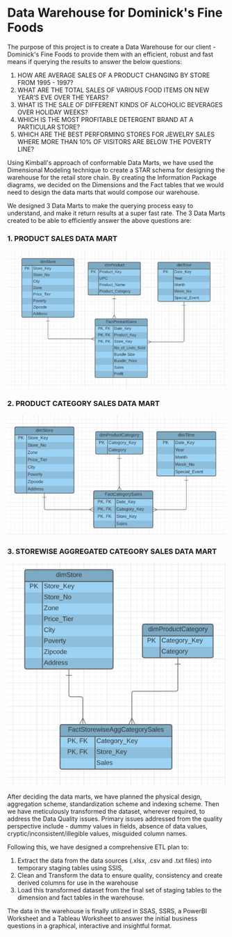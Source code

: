 # Data Warehouse for Dominick's Fine Foods
The purpose of this project is to create a Data Warehouse for our client - Dominick's Fine Foods to provide them with an efficient, robust and fast means if querying the results to answer the below questions:

1. HOW ARE AVERAGE SALES OF A PRODUCT CHANGING BY STORE FROM 1995 - 1997?
2. WHAT ARE THE TOTAL SALES OF VARIOUS FOOD ITEMS ON NEW YEAR’S EVE OVER THE YEARS?
3. WHAT IS THE SALE OF DIFFERENT KINDS OF ALCOHOLIC BEVERAGES OVER HOLIDAY WEEKS?
4. WHICH IS THE MOST PROFITABLE DETERGENT BRAND AT A PARTICULAR STORE?
5. WHICH ARE THE BEST PERFORMING STORES FOR JEWELRY SALES WHERE MORE THAN 10% OF VISITORS ARE BELOW THE POVERTY LINE?

Using Kimball's approach of conformable Data Marts, we have used the Dimensional Modeling technique to create a STAR schema for designing the warehouse for the retail store chain. By creating the Information Package diagrams, we decided on the Dimensions and the Fact tables that we would need to design the data marts that would compose our warehouse. 

We designed 3 Data Marts to make the querying process easy to understand, and make it return results at a super fast rate. The 3 Data Marts created to be able to efficiently answer the above questions are:

### 1. PRODUCT SALES DATA MART

![Product Sales Data Mart](Product_Sales_DM.png)


### 2. PRODUCT CATEGORY SALES DATA MART

![Product Category Sales Data Mart](Product_CategorySales_DM.png)


### 3. STOREWISE AGGREGATED CATEGORY SALES DATA MART

![Storewise Aggregated Category Sales Data Mart](Storewise_CategorySales_DM.png)

After deciding the data marts, we have planned the physical design, aggregation scheme, standardization scheme and indexing scheme. Then we have meticulously transformed the dataset, wherever required, to address the Data Quality issues. Primary issues addressed from the quality perspective include - dummy values in fields, absence of data values, cryptic/inconsistent/illegible values, misguided column names.

Following this, we have designed a comprehensive ETL plan to:

1. Extract the data from the data sources (.xlsx, .csv and .txt files) into temporary staging tables using SSIS, 
2. Clean and Transform the data to ensure quality, consistency and create derived columns for use in the warehouse
3. Load this transformed dataset from the final set of staging tables to the dimension and fact tables in the warehouse.

The data in the warehouse is finally utilized in SSAS, SSRS, a PowerBI Worksheet and a Tableau Worksheet to answer the initial business questions in a graphical, interactive and insightful format. 
